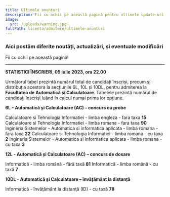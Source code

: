 ```yaml
---
title: Ultimele anunțuri
description: Fii cu ochii pe această pagină pentru ultimele update-uri!
image:
  src: /uploads/warning.jpg
fullPath: licenta/admitere/ultimele-anunturi
---
```

### Aici postăm diferite noutăți, actualizări, și eventuale modificări

Fii cu ochii pe această pagină!

- - -

**STATISTICI ÎNSCRIERI, 05 iulie 2023, ora 22.00**

Următorul tabel prezintă numărul total de candidați înscriși, precum și distribuția acestora la secțiunile 6L, 10L și 10DL, pentru admiterea la **Facultatea de Automatică și Calculatoare**. Tabelele prezintă numărul de candidați înscriși luând în calcul numai prima lor opțiune.

**6L - Automatică și Calculatoare (AC) – concurs cu probe**

Calculatoare si Tehnologia Informatiei - limba engleza - fara taxa	**15**
Calculatoare si Tehnologia Informatiei - limba romana - fara taxa	**90**
Ingineria Sistemelor - Automatica si informatica aplicata - limba romana - fara taxa	**22**
Calculatoare si Tehnologia Informatiei - limba romana - cu taxa	**2**
Ingineria Sistemelor - Automatica si informatica aplicata - limba romana - cu taxa	**3**

**12L - Automatică și Calculatoare (AC) – concurs de dosare**

Informatică - limba română - fără taxă	**81**
Informatică - limba română - cu taxă	**7**

**10DL - Automatică și Calculatoare – învățământ la distanță**

Informatică - învăţământ la distanţă (ID) - cu taxă	**78**